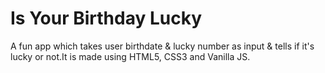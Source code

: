  # Is Your Birthday Lucky
 
 A fun app which takes user birthdate & lucky number as input & tells if it's lucky or not.It is made using HTML5, CSS3 and Vanilla JS.